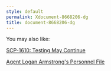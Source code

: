 ```yaml
---
style: default
permalink: Xdocument-8668206-dg
title: document-8668206-dg
---
```

You may also like:

[SCP-1610: Testing May Continue](http://scp-wiki.net/scp-1610)

[Agent Logan Armstrong's Personnel File](http://scp-wiki.net/agent-logan-armstrong-s-personnel-file)
